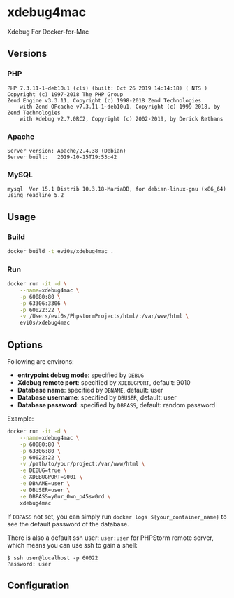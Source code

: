 # xdebug4mac

Xdebug For Docker-for-Mac

## Versions

### PHP

```
PHP 7.3.11-1~deb10u1 (cli) (built: Oct 26 2019 14:14:18) ( NTS )
Copyright (c) 1997-2018 The PHP Group
Zend Engine v3.3.11, Copyright (c) 1998-2018 Zend Technologies
    with Zend OPcache v7.3.11-1~deb10u1, Copyright (c) 1999-2018, by Zend Technologies
    with Xdebug v2.7.0RC2, Copyright (c) 2002-2019, by Derick Rethans
```

### Apache

```
Server version: Apache/2.4.38 (Debian)
Server built:   2019-10-15T19:53:42
```

### MySQL

```
mysql  Ver 15.1 Distrib 10.3.18-MariaDB, for debian-linux-gnu (x86_64) using readline 5.2
```

## Usage

### Build

```bash
docker build -t evi0s/xdebug4mac .
```

### Run

```bash
docker run -it -d \
    --name=xdebug4mac \
    -p 60080:80 \
    -p 63306:3306 \
    -p 60022:22 \
    -v /Users/evi0s/PhpstormProjects/html/:/var/www/html \
    evi0s/xdebug4mac
```

## Options

Following are environs:

* **entrypoint debug mode**: specified by `DEBUG`
* **Xdebug remote port**: specified by `XDEBUGPORT`, default: 9010
* **Database name**: specified by `DBNAME`, default: user
* **Database username**: specified by `DBUSER`, default: user
* **Database password**: specified by `DBPASS`, default: random password

Example:

```bash
docker run -it -d \
    --name=xdebug4mac \
    -p 60080:80 \
    -p 63306:80 \
    -p 60022:22 \
    -v /path/to/your/project:/var/www/html \
    -e DEBUG=true \
    -e XDEBUGPORT=9001 \
    -e DBNAME=user \
    -e DBUSER=user \
    -e DBPASS=y0ur_0wn_p45sw0rd \
    xdebug4mac
```

If `DBPASS` not set, you can simply run `docker logs ${your_container_name}` to see the default password of the database.

There is also a default ssh user: `user:user` for PHPStorm remote server, which means you can use ssh to gain a shell:

```
$ ssh user@localhost -p 60022
Password: user
```

## Configuration

